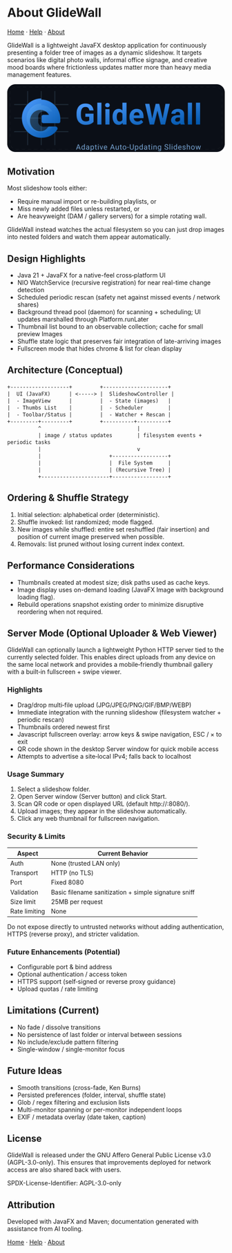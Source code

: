 # About GlideWall

[Home](index.md) · [Help](help.md) · [About](about.md)

GlideWall is a lightweight JavaFX desktop application for continuously presenting a folder tree of images as a dynamic slideshow. It targets scenarios like digital photo walls, informal office signage, and creative mood boards where frictionless updates matter more than heavy media management features.

![GlideWall Logo](assets/glidewall-logo.svg)

## Motivation
Most slideshow tools either:
- Require manual import or re-building playlists, or
- Miss newly added files unless restarted, or
- Are heavyweight (DAM / gallery servers) for a simple rotating wall.

GlideWall instead watches the actual filesystem so you can just drop images into nested folders and watch them appear automatically.

## Design Highlights
- Java 21 + JavaFX for a native-feel cross‑platform UI
- NIO WatchService (recursive registration) for near real-time change detection
- Scheduled periodic rescan (safety net against missed events / network shares)
- Background thread pool (daemon) for scanning + scheduling; UI updates marshalled through Platform.runLater
- Thumbnail list bound to an observable collection; cache for small preview Images
- Shuffle state logic that preserves fair integration of late-arriving images
- Fullscreen mode that hides chrome & list for clean display

## Architecture (Conceptual)
```
+-------------------+         +---------------------+
|  UI (JavaFX)      | <-----> |  SlideshowController |
|  - ImageView      |         |  - State (images)   |
|  - Thumbs List    |         |  - Scheduler        |
|  - Toolbar/Status |         |  - Watcher + Rescan |
+---------+---------+         +----------+----------+
          ^                               |
          | image / status updates        | filesystem events + periodic tasks
          |                               v
          |                      +------------------+
          |                      |  File System     |
          |                      | (Recursive Tree) |
          +----------------------+------------------+
```

## Ordering & Shuffle Strategy
1. Initial selection: alphabetical order (deterministic).
2. Shuffle invoked: list randomized; mode flagged.
3. New images while shuffled: entire set reshuffled (fair insertion) and position of current image preserved when possible.
4. Removals: list pruned without losing current index context.

## Performance Considerations
- Thumbnails created at modest size; disk paths used as cache keys.
- Image display uses on-demand loading (JavaFX Image with background loading flag).
- Rebuild operations snapshot existing order to minimize disruptive reordering when not required.

## Server Mode (Optional Uploader & Web Viewer)
GlideWall can optionally launch a lightweight Python HTTP server tied to the currently selected folder. This enables direct uploads from any device on the same local network and provides a mobile‑friendly thumbnail gallery with a built‑in fullscreen + swipe viewer.

### Highlights
- Drag/drop multi‑file upload (JPG/JPEG/PNG/GIF/BMP/WEBP)
- Immediate integration with the running slideshow (filesystem watcher + periodic rescan)
- Thumbnails ordered newest first
- Javascript fullscreen overlay: arrow keys & swipe navigation, ESC / × to exit
- QR code shown in the desktop Server window for quick mobile access
- Attempts to advertise a site‑local IPv4; falls back to localhost

### Usage Summary
1. Select a slideshow folder.
2. Open Server window (Server button) and click Start.
3. Scan QR code or open displayed URL (default http://<local-ip>:8080/).
4. Upload images; they appear in the slideshow automatically.
5. Click any web thumbnail for fullscreen navigation.

### Security & Limits
| Aspect | Current Behavior |
|--------|------------------|
| Auth | None (trusted LAN only) |
| Transport | HTTP (no TLS) |
| Port | Fixed 8080 |
| Validation | Basic filename sanitization + simple signature sniff |
| Size limit | 25MB per request |
| Rate limiting | None |

Do not expose directly to untrusted networks without adding authentication, HTTPS (reverse proxy), and stricter validation.

### Future Enhancements (Potential)
- Configurable port & bind address
- Optional authentication / access token
- HTTPS support (self‑signed or reverse proxy guidance)
- Upload quotas / rate limiting

## Limitations (Current)
- No fade / dissolve transitions
- No persistence of last folder or interval between sessions
- No include/exclude pattern filtering
- Single-window / single-monitor focus

## Future Ideas
- Smooth transitions (cross-fade, Ken Burns)
- Persisted preferences (folder, interval, shuffle state)
- Glob / regex filtering and exclusion lists
- Multi-monitor spanning or per-monitor independent loops
- EXIF / metadata overlay (date taken, caption)

## License
GlideWall is released under the GNU Affero General Public License v3.0 (AGPL-3.0-only). This ensures that improvements deployed for network access are also shared back with users.

SPDX-License-Identifier: AGPL-3.0-only

## Attribution
Developed with JavaFX and Maven; documentation generated with assistance from AI tooling.

[Home](index.md) · [Help](help.md) · [About](about.md)
